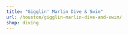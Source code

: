 ```yaml
---
title: "Gigglin' Marlin Dive & Swim"
url: /houston/gigglin-marlin-dive-and-swim/
shop: diving
---
```

